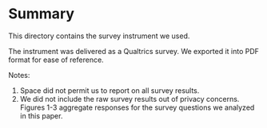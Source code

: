 # Summary

This directory contains the survey instrument we used.

The instrument was delivered as a Qualtrics survey.
We exported it into PDF format for ease of reference.

Notes:
1. Space did not permit us to report on all survey results.
2. We did not include the raw survey results out of privacy concerns. Figures 1-3 aggregate responses for the survey questions we analyzed in this paper.
